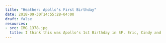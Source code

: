 ```yaml
---
title: "Heather: Apollo's First Birthday"
date: 2018-09-30T14:55:28-04:00
draft: false
resources:
- src: IMG_1378.jpg
  title: I think this was Apollo's 1st Birthday in SF. Eric, Cindy and I.
---
```

